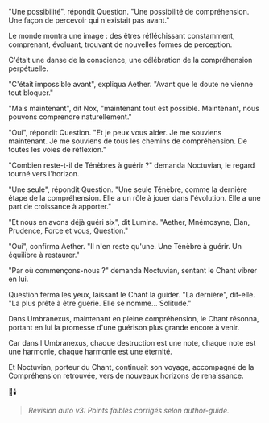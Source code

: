 
"Une possibilité",
répondit Question.
"Une possibilité de compréhension.
Une façon de percevoir
qui n'existait pas avant."

Le monde montra une image :
des êtres réfléchissant constamment,
comprenant,
évoluant,
trouvant de nouvelles formes
de perception.

C'était une danse de la conscience,
une célébration
de la compréhension perpétuelle.

"C'était impossible avant",
expliqua Aether.
"Avant que le doute
ne vienne tout bloquer."

"Mais maintenant",
dit Nox,
"maintenant tout est possible.
Maintenant,
nous pouvons comprendre
naturellement."

"Oui",
répondit Question.
"Et je peux vous aider.
Je me souviens maintenant.
Je me souviens de tous les chemins
de compréhension.
De toutes les voies
de réflexion."

"Combien reste-t-il
de Ténèbres à guérir ?"
demanda Noctuvian,
le regard tourné vers l'horizon.

"Une seule",
répondit Question.
"Une seule Ténèbre,
comme la dernière étape
de la compréhension.
Elle a un rôle à jouer
dans l'évolution.
Elle a une part de croissance
à apporter."

"Et nous en avons déjà guéri six",
dit Lumina.
"Aether, Mnémosyne, Élan,
Prudence, Force et vous,
Question."

"Oui",
confirma Aether.
"Il n'en reste qu'une.
Une Ténèbre à guérir.
Un équilibre à restaurer."

"Par où commençons-nous ?"
demanda Noctuvian,
sentant le Chant vibrer en lui.

Question ferma les yeux,
laissant le Chant la guider.
"La dernière",
dit-elle.
"La plus prête à être guérie.
Elle se nomme... Solitude."

Dans Umbranexus,
maintenant en pleine compréhension,
le Chant résonna,
portant en lui la promesse
d'une guérison plus grande
encore à venir.

Car dans l'Umbranexus,
chaque destruction est une note,
chaque note est une harmonie,
chaque harmonie est une éternité.

Et Noctuvian,
porteur du Chant,
continuait son voyage,
accompagné de la Compréhension retrouvée,
vers de nouveaux horizons
de renaissance.

🌌🕯️
> _Revision auto v3: Points faibles corrigés selon author-guide._
